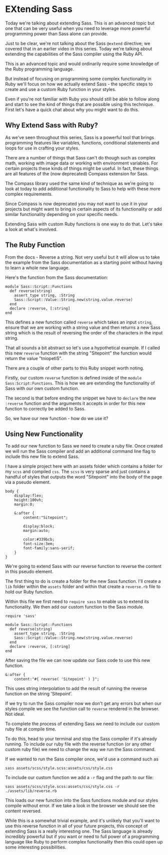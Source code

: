 # EXtending Sass

Today we're talking about extending Sass. This is an advanced topic but
one that can be very useful when you need to leverage more powerful
programming power than Sass alone can provide.

Just to be clear, we're not talking about the Sass `@extend` directive;
we covered that in an earlier video in this series.  Today we're talking
about extending the capabilities of the Sass compiler using the Ruby
API.

This is an advanced topic and would ordinarily require some knowledge of
the Ruby programming language. 

But instead of focusing on programming some complex functionality in
Ruby we'll focus on how we actually extend Sass - the specific
steps to create and use a custom Ruby function in your styles. 

Even if you're not familiar with Ruby you should still be able to follow
along and start to see the kind of things that are possible using this
technique. First let's have a quick chat about why you might want to do
this.


## Why Extend Sass with Ruby?

As we've seen throughout this series, Sass is a powerful tool that
brings programming features like variables, functions, conditional
statements and loops for use in crafting your styles.

There are a number of things that Sass can't do though such as complex
math, working with image data or working with environment variables.
For certain projects these kinds of things might be useful. In fact,
these things are all features of the (now deprecated) Compass extension for Sass.

The Compass library used the same kind of technique as we're going to
look at today to add additional functionality to Sass to help with these
more complex requirements.

Since Compass is now deprecated you may not want to use it in your
projects but might want to bring in certain aspects of its functionality
or add similar functionality depending on your specific needs.

Extending Sass with custom Ruby functions is one way to do that. Let's
take a look at what's involved.


## The Ruby Function

From the docs - Reverse a string. Not very useful but it will allow us
to take the example from the Sass documentation as a starting point
without having to learn a whole new language.

Here's the function from the Sass documentation:

	module Sass::Script::Functions
	  def reverse(string)
	    assert_type string, :String
	    Sass::Script::Value::String.new(string.value.reverse)
	  end
	  declare :reverse, [:string]
	end

This defines a new function called `reverse` which takes an input
`string`, ensure that we are working with a string value and then
returns a new Sass string which is the result of reversing the order of
the characters in the input string. 

That all sounds a bit abstract so let's use a hypothetical example. If
I called this new `reverse` function with the string "Sitepoint" the
function would return the value "tniopetiS".

There are a couple of other parts to this Ruby snippet worth noting.

Firstly, our custom `reverse` function is defined inside of the `module`
`Sass:Script:Functions`. This is how we are extending the functionality
of Sass with our own custom function.

The second is that before ending the snippet we have to `declare` the
new `:reverse` function and the arguments it accepts in order for this
new function to correctly be added to Sass.

So, we have our new function - how do we use it?


## Using New Functionality

To add our new function to Sass we need to create a ruby file. Once
created we will run the Sass compiler and add an additional command line
flag to include this new file to extend Sass.

I have a simple project here with an assets folder which contains
a folder for my `scss` and compiled `css`. The `scss` is very sparse and
just contains a handful of styles that outputs the word "Sitepoint" into
the body of the page via a pseudo element.

	body {
		display:flex;
		height:100vh;
		margin:0;

		&:after {
			content:"Sitepoint";

			display:block;
			margin:auto;

			color:#339bcb;
			font-size:3em;
			font-family:sans-serif;
		}
	}

We're going to extend Sass with our reverse function to reverse the
content in this pseudo element.

The first thing to do is create a folder for the new Sass function.
I'll create a `lib` folder within the `assets` folder and within that
create a `reverse.rb` file to hold our Ruby function.

Within this file we first need to `require sass` to enable us to extend
its functionality. We then add our custom function to the Sass module.

	require 'sass'

	module Sass::Script::Functions
	  def reverse(string)
	    assert_type string, :String
	    Sass::Script::Value::String.new(string.value.reverse)
	  end
	  declare :reverse, [:string]
	end

After saving the file we can now update our Sass code to use this new
function.

	&:after {
		content:"#{ reverse( 'Sitepoint' ) }";

This uses string interpolation to add the result of running the reverse
function on the string 'Sitepoint'.

If we try to run the Sass compiler now we don't get any errors but when
our styles compile we see the function call to `reverse` rendered in the
browser. Not ideal. 

To complete the process of extending Sass we need to include our custom
ruby file at compile time.

To do this, head to your terminal and stop the Sass compiler if it's
already running. To include our ruby file with the reverse function (or
any other custom ruby file) we need to change the way we run the Sass
command.

If we wanted to run the Sass compiler once, we'd use a command such as

	sass assets/scss/style.scss:assets/css/style.css

To include our custom function we add a `-r` flag and the path to our
file:

	sass assets/scss/style.scss:assets/css/style.css -r ./assets/lib/reverse.rb

This loads our new function into the Sass functions module and our
styles compile without error. If we take a look in the browser we should
see the content reversed.

While this is a somewhat trivial example, and it's unlikely that you'll
want to use this reverse function in all of your future projects, this
concept of extending Sass is a really interesting one. The Sass language
is already incredibly powerful but if you want or need to full power of
a programming language like Ruby to perform complex functionality then
this could open up some interesting possibilities.
